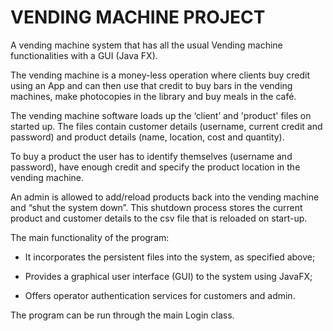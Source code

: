  # VENDING MACHINE PROJECT
 A vending machine system that has all the usual Vending machine functionalities with a GUI (Java FX).

The vending machine is a money-less operation where clients buy credit using an App and can then use that credit to buy bars in the vending machines, make photocopies in the library and buy meals in the café. 

The vending machine software loads up the ‘client’ and 'product' files on started up. The files contain customer details (username, current credit and password) and product details (name, location, cost and quantity).

To buy a product the user has to identify themselves (username and password), have enough credit and specify the product location in the vending machine. 

An admin is allowed to add/reload products back into the vending machine and “shut the system down”. This shutdown process stores the current product and customer details to the csv file that is reloaded on start-up.

The main functionality of the program:

 - It incorporates the persistent files into the system, as specified above;

 - Provides a graphical user interface (GUI) to the system using JavaFX; 

 - Offers operator authentication services for customers and admin.
 
 The program can be run through the main Login class.

